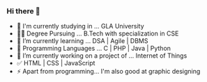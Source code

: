 ### Hi there 👋

<!--
**shraveegupta/shraveegupta** is a ✨ _special_ ✨ repository because its `README.md` (this file) appears on your GitHub profile.

Here are some ideas to get you started:
--> 

- 🏫 I'm currently studying in ... GLA University
- 👨‍🎓 Degree Pursuing ... B.Tech with specialization in CSE
- 🌱 I’m currently learning ... DSA | Agile | DBMS
- 🌟 Programming Languages ... C | PHP | Java | Python
- 🔭 I’m currently working on a project of ... Internet of Things
- ✅ HTML | CSS | JavaScript
- ⚡ Apart from programming... I'm also good at graphic designing
